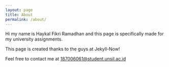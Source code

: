 ```yaml
---
layout: page
title: About
permalink: /about/
---
```

Hi my name is Haykal Fikri Ramadhan and this page is specifically made for my university assignments.

This page is created thanks to the guys at Jekyll-Now!

Feel free to contact me at [187006061@student.unsil.ac.id](mailto:187006061@student.unsil.ac.id)
